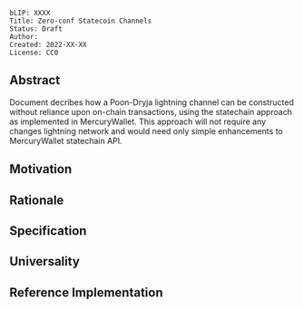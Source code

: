 ```
bLIP: XXXX
Title: Zero-conf Statecoin Channels
Status: Draft
Author: 
Created: 2022-XX-XX
License: CC0
```

## Abstract

Document decribes how a Poon-Dryja lightning channel can be constructed without reliance upon on-chain transactions, using the statechain approach as implemented in MercuryWallet.  This approach will not require any changes lightning network and would need only simple enhancements to MercuryWallet statechain API.

## Motivation

## Rationale

## Specification

## Universality

## Reference Implementation

